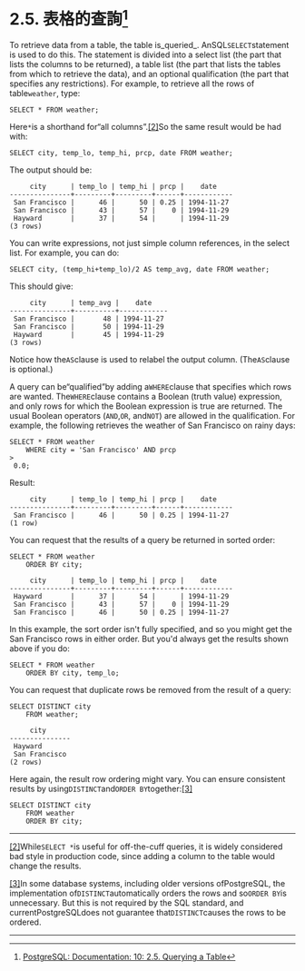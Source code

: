 # 2.5. 表格的查詢[^1]

To retrieve data from a table, the table is_queried_. AnSQL`SELECT`statement is used to do this. The statement is divided into a select list \(the part that lists the columns to be returned\), a table list \(the part that lists the tables from which to retrieve the data\), and an optional qualification \(the part that specifies any restrictions\). For example, to retrieve all the rows of table`weather`, type:

```
SELECT * FROM weather;

```

Here`*`is a shorthand for“all columns”.[\[2\]](https://www.postgresql.org/docs/10/static/tutorial-select.html#ftn.idm46249860326688)So the same result would be had with:

```
SELECT city, temp_lo, temp_hi, prcp, date FROM weather;

```

The output should be:

```
     city      | temp_lo | temp_hi | prcp |    date
---------------+---------+---------+------+------------
 San Francisco |      46 |      50 | 0.25 | 1994-11-27
 San Francisco |      43 |      57 |    0 | 1994-11-29
 Hayward       |      37 |      54 |      | 1994-11-29
(3 rows)

```

You can write expressions, not just simple column references, in the select list. For example, you can do:

```
SELECT city, (temp_hi+temp_lo)/2 AS temp_avg, date FROM weather;

```

This should give:

```
     city      | temp_avg |    date
---------------+----------+------------
 San Francisco |       48 | 1994-11-27
 San Francisco |       50 | 1994-11-29
 Hayward       |       45 | 1994-11-29
(3 rows)

```

Notice how the`AS`clause is used to relabel the output column. \(The`AS`clause is optional.\)

A query can be“qualified”by adding a`WHERE`clause that specifies which rows are wanted. The`WHERE`clause contains a Boolean \(truth value\) expression, and only rows for which the Boolean expression is true are returned. The usual Boolean operators \(`AND`,`OR`, and`NOT`\) are allowed in the qualification. For example, the following retrieves the weather of San Francisco on rainy days:

```
SELECT * FROM weather
    WHERE city = 'San Francisco' AND prcp 
>
 0.0;

```

Result:

```
     city      | temp_lo | temp_hi | prcp |    date
---------------+---------+---------+------+------------
 San Francisco |      46 |      50 | 0.25 | 1994-11-27
(1 row)

```

You can request that the results of a query be returned in sorted order:

```
SELECT * FROM weather
    ORDER BY city;

```

```
     city      | temp_lo | temp_hi | prcp |    date
---------------+---------+---------+------+------------
 Hayward       |      37 |      54 |      | 1994-11-29
 San Francisco |      43 |      57 |    0 | 1994-11-29
 San Francisco |      46 |      50 | 0.25 | 1994-11-27

```

In this example, the sort order isn't fully specified, and so you might get the San Francisco rows in either order. But you'd always get the results shown above if you do:

```
SELECT * FROM weather
    ORDER BY city, temp_lo;

```

You can request that duplicate rows be removed from the result of a query:

```
SELECT DISTINCT city
    FROM weather;

```

```
     city
---------------
 Hayward
 San Francisco
(2 rows)

```

Here again, the result row ordering might vary. You can ensure consistent results by using`DISTINCT`and`ORDER BY`together:[\[3\]](https://www.postgresql.org/docs/10/static/tutorial-select.html#ftn.idm46249860306864)

```
SELECT DISTINCT city
    FROM weather
    ORDER BY city;

```

  


---

[\[2\]](https://www.postgresql.org/docs/10/static/tutorial-select.html#idm46249860326688)While`SELECT *`is useful for off-the-cuff queries, it is widely considered bad style in production code, since adding a column to the table would change the results.

[\[3\]](https://www.postgresql.org/docs/10/static/tutorial-select.html#idm46249860306864)In some database systems, including older versions ofPostgreSQL, the implementation of`DISTINCT`automatically orders the rows and so`ORDER BY`is unnecessary. But this is not required by the SQL standard, and currentPostgreSQLdoes not guarantee that`DISTINCT`causes the rows to be ordered.

---



[^1]: [PostgreSQL: Documentation: 10: 2.5. Querying a Table](https://www.postgresql.org/docs/10/static/tutorial-select.html)

